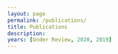 ```yaml
---
layout: page
permalink: /publications/
title: Publications
description: 
years: [Under Review, 2020, 2019]
---
```

<!-- 
{% for y in page.years %}
  <h3  id="{{y}}" class="pubyear">{{y}}</h3>
  {% bibliography -f papers -q @*[year={{y}}]* %}
{% endfor %}
 -->